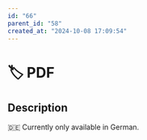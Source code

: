 ```yaml
---
id: "66"
parent_id: "58"
created_at: "2024-10-08 17:09:54"
---
```


# 🏷️ PDF

## Description

🇩🇪 Currently only available in German.
